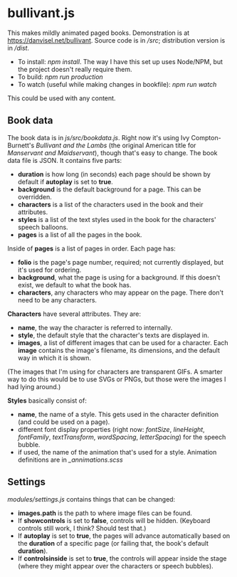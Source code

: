 # bullivant.js

This makes mildly animated paged books. Demonstration is at https://danvisel.net/bullivant. Source code is in _/src_; distribution version is in _/dist_.

 * To install: _npm install_. The way I have this set up uses Node/NPM, but the project doesn't really require them.
 * To build: _npm run production_
 * To watch (useful while making changes in bookfile): _npm run watch_

This could be used with any content.

## Book data

The book data is in _js/src/bookdata.js_. Right now it's using Ivy Compton-Burnett's _Bullivant and the Lambs_ (the original American title for _Manservant and Maidservant_), though that's easy to change. The book data file is JSON. It contains five parts:

 * **duration** is how long (in seconds) each page should be shown by default if **autoplay** is set to **true**.
 * **background** is the default background for a page. This can be overridden.
 * **characters** is a list of the characters used in the book and their attributes.
 * **styles** is a list of the text styles used in the book for the characters' speech balloons.
 * **pages** is a list of all the pages in the book.

Inside of **pages** is a list of pages in order. Each page has:

 * **folio** is the page's page number, required; not currently displayed, but it's used for ordering.
 * **background**, what the page is using for a background. If this doesn't exist, we default to what the book has.
 * **characters**, any characters who may appear on the page. There don't need to be any characters.

**Characters** have several attributes. They are:

 * **name**, the way the character is referred to internally.
 * **style**, the default style that the character's texts are displayed in.
 * **images**, a list of different images that can be used for a character. Each **image** contains the image's filename, its dimensions, and the default way in which it is shown.

(The images that I'm using for characters are transparent GIFs. A smarter way to do this would be to use SVGs or PNGs, but those were the images I had lying around.)

**Styles** basically consist of:

 * **name**, the name of a style. This gets used in the character definition (and could be used on a page).
 * different font display properties (right now: *fontSize*, *lineHeight*, *fontFamily*, *textTransform*, *wordSpacing*, *letterSpacing*) for the speech bubble.
 * if used, the name of the animation that's used for a style. Animation definitions are in *_annimations.scss*

## Settings

_modules/settings.js_ contains things that can be changed:

 * **images.path** is the path to where image files can be found.
 * If **showcontrols** is set to **false**, controls will be hidden. (Keyboard controls still work, I think? Should test that.)
 * If **autoplay** is set to **true**, the pages will advance automatically based on the **duration** of a specific page (or failing that, the book's default **duration**).
 * If **controlsinside** is set to **true**, the controls will appear inside the stage (where they might appear over the characters or speech bubbles). 
